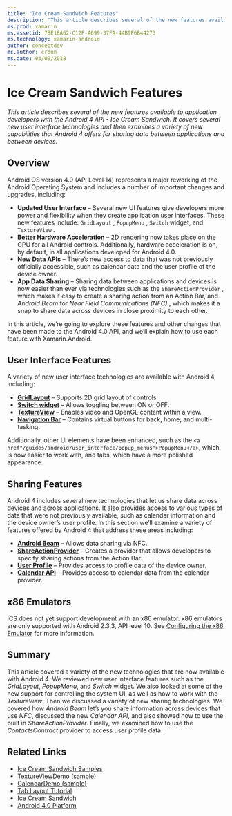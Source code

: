 ```yaml
---
title: "Ice Cream Sandwich Features"
description: "This article describes several of the new features available to application developers with the Android 4 API - Ice Cream Sandwich. It covers several new user interface technologies and then examines a variety of new capabilities that Android 4 offers for sharing data between applications and between devices."
ms.prod: xamarin
ms.assetid: 78E18A62-C12F-A699-37FA-44B9F6B44273
ms.technology: xamarin-android
author: conceptdev
ms.author: crdun
ms.date: 03/09/2018
---
```


# Ice Cream Sandwich Features

_This article describes several of the new features available to application developers with the Android 4 API - Ice Cream Sandwich. It covers several new user interface technologies and then examines a variety of new capabilities that Android 4 offers for sharing data between applications and between devices._

## Overview

Android OS version 4.0 (API Level 14) represents a major reworking of the
Android Operating System and includes a number of important changes and
upgrades, including:

- **Updated User Interface** – Several new UI features give developers more power and flexibility when they create application user interfaces. These new features include:  `GridLayout` ,  `PopupMenu` ,  `Switch` widget, and  `TextureView` . 
- **Better Hardware Acceleration** – 2D rendering now takes place on the GPU for all Android controls. Additionally, hardware acceleration is on, by default, in all applications developed for Android 4.0. 
- **New Data APIs** – There’s new access to data that was not previously officially accessible, such as calendar data and the user profile of the device owner. 
- **App Data Sharing** – Sharing data between applications and devices is now easier than ever via technologies such as the  `ShareActionProvider` , which makes it easy to create a sharing action from an Action Bar, and  *Android Beam* for  *Near Field Communications (NFC)* , which makes it a snap to share data across devices in close proximity to each other. 


In this article, we’re going to explore these features and other changes
that have been made to the Android 4.0 API, and we’ll explain how to use each
feature with Xamarin.Android.

## User Interface Features

A variety of new user interface technologies are available with Android 4,
including:

- **[GridLayout](~/android/user-interface/layouts/grid-layout.md)** – Supports 2D grid layout of controls. 
- **[Switch widget](~/android/user-interface/controls/switch.md)** – Allows toggling between ON or OFF. 
- **[TextureView](~/android/user-interface/controls/texture-view.md)** – Enables video and OpenGL content within a view. 
- **[Navigation Bar](~/android/user-interface/controls/navigation-bar.md)** – Contains virtual buttons for back, home, and multi-tasking. 


Additionally, other UI elements have been enhanced, such as the `<a href"/guides/android/user_interface/popup_menus">PopupMenu</a>`, which is now easier to work with, and tabs, which have a
more polished appearance.

## Sharing Features

Android 4 includes several new technologies that let us share data across
devices and across applications. It also provides access to various types of
data that were not previously available, such as calendar information and the
device owner’s user profile. In this section we’ll examine a variety of
features offered by Android 4 that address these areas including:

- **[Android Beam](~/android/platform/android-beam.md)** – Allows data sharing via NFC.
- **[ShareActionProvider](~/android/user-interface/controls/action-bar.md)** – Creates a provider that allows developers to specify sharing actions from the Action Bar. 
- **[User Profile](~/android/user-interface/user-profile.md)** – Provides access to profile data of the device owner. 
- **[Calendar API](~/android/user-interface/controls/calendar.md)** – Provides access to calendar data from the calendar provider. 

## x86 Emulators

ICS does not yet support development with an x86 emulator. x86 emulators are
only supported with Android 2.3.3, API level 10. See [Configuring the x86 Emulator](~/android/get-started/installation/android-emulator/index.md) for more information.

## Summary

This article covered a variety of the new technologies that are now available
with Android 4. We reviewed new user interface features such as the *GridLayout*, *PopupMenu*, and *Switch* widget. We also
looked at some of the new support for controlling the system UI, as well as how
to work with the *TextureView*. Then we discussed a variety of new
sharing technologies. We covered how *Android Beam* let’s you share
information across devices that use *NFC*, discussed the new *Calendar API*, and also showed how to use the built in *ShareActionProvider*.
Finally, we examined how to use the *ContactsContract* provider to access
user profile data.



## Related Links

- [Ice Cream Sandwich Samples](https://docs.microsoft.com/samples/xamarin/monodroid-samples/platformfeatures-ics-samples)
- [TextureViewDemo (sample)](https://docs.microsoft.com/samples/xamarin/monodroid-samples/textureviewdemo)
- [CalendarDemo (sample)](https://docs.microsoft.com/samples/xamarin/monodroid-samples/calendardemo)
- [Tab Layout Tutorial](~/android/user-interface/layouts/tab-layout/index.md)
- [Ice Cream Sandwich](https://developer.android.com/about/versions/android-4.0-highlights.html)
- [Android 4.0 Platform](https://developer.android.com/about/versions/android-4.0.html)
